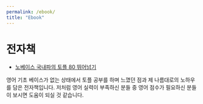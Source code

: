 ```yaml
---
permalink: /ebook/
title: "Ebook"
---
```


# 전자책

* [노베이스 국내파의 토플 80 뛰어넘기](https://kmong.com/gig/305810)

영어 기초 베이스가 없는 상태에서 토플 공부를 하며 느꼈던 점과 제 나름대로의 노하우를 담은 전자책입니다. 
저처럼 영어 실력이 부족하신 분들 중 영어 점수가 필요하신 분들이 보시면 도움이 되실 것 같습니다. 
